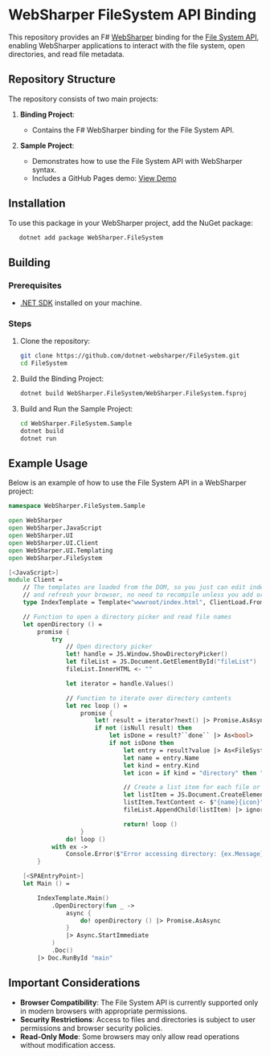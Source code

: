 # WebSharper FileSystem API Binding

This repository provides an F# [WebSharper](https://websharper.com/) binding for the [File System API](https://developer.mozilla.org/en-US/docs/Web/API/File_System_API), enabling WebSharper applications to interact with the file system, open directories, and read file metadata.

## Repository Structure

The repository consists of two main projects:

1. **Binding Project**:

   - Contains the F# WebSharper binding for the File System API.

2. **Sample Project**:
   - Demonstrates how to use the File System API with WebSharper syntax.
   - Includes a GitHub Pages demo: [View Demo](https://dotnet-websharper.github.io/FileSystemAPI/)

## Installation

To use this package in your WebSharper project, add the NuGet package:

```bash
   dotnet add package WebSharper.FileSystem
```

## Building

### Prerequisites

- [.NET SDK](https://dotnet.microsoft.com/download) installed on your machine.

### Steps

1. Clone the repository:

   ```bash
   git clone https://github.com/dotnet-websharper/FileSystem.git
   cd FileSystem
   ```

2. Build the Binding Project:

   ```bash
   dotnet build WebSharper.FileSystem/WebSharper.FileSystem.fsproj
   ```

3. Build and Run the Sample Project:

   ```bash
   cd WebSharper.FileSystem.Sample
   dotnet build
   dotnet run
   ```

## Example Usage

Below is an example of how to use the File System API in a WebSharper project:

```fsharp
namespace WebSharper.FileSystem.Sample

open WebSharper
open WebSharper.JavaScript
open WebSharper.UI
open WebSharper.UI.Client
open WebSharper.UI.Templating
open WebSharper.FileSystem

[<JavaScript>]
module Client =
    // The templates are loaded from the DOM, so you just can edit index.html
    // and refresh your browser, no need to recompile unless you add or remove holes.
    type IndexTemplate = Template<"wwwroot/index.html", ClientLoad.FromDocument>

    // Function to open a directory picker and read file names
    let openDirectory () =
        promise {
            try
                // Open directory picker
                let! handle = JS.Window.ShowDirectoryPicker()
                let fileList = JS.Document.GetElementById("fileList")
                fileList.InnerHTML <- ""

                let iterator = handle.Values()

                // Function to iterate over directory contents
                let rec loop () =
                    promise {
                        let! result = iterator?next() |> Promise.AsAsync
                        if not (isNull result) then
                            let isDone = result?``done`` |> As<bool>
                            if not isDone then
                                let entry = result?value |> As<FileSystemFileHandle>
                                let name = entry.Name
                                let kind = entry.Kind
                                let icon = if kind = "directory" then " 📁" else " 📄"

                                // Create a list item for each file or directory
                                let listItem = JS.Document.CreateElement("li")
                                listItem.TextContent <- $"{name}{icon}"
                                fileList.AppendChild(listItem) |> ignore

                                return! loop ()
                    }
                do! loop ()
            with ex ->
                Console.Error($"Error accessing directory: {ex.Message}")
        }

    [<SPAEntryPoint>]
    let Main () =

        IndexTemplate.Main()
            .OpenDirectory(fun _ ->
                async {
                    do! openDirectory () |> Promise.AsAsync
                }
                |> Async.StartImmediate
            )
            .Doc()
        |> Doc.RunById "main"
```

## Important Considerations

- **Browser Compatibility**: The File System API is currently supported only in modern browsers with appropriate permissions.
- **Security Restrictions**: Access to files and directories is subject to user permissions and browser security policies.
- **Read-Only Mode**: Some browsers may only allow read operations without modification access.
